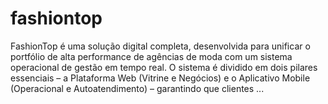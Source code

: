 # fashiontop
FashionTop é uma solução digital completa, desenvolvida para unificar o portfólio de alta performance de agências de moda com um sistema operacional de gestão em tempo real. O sistema é dividido em dois pilares essenciais – a Plataforma Web (Vitrine e Negócios) e o Aplicativo Mobile (Operacional e Autoatendimento) – garantindo que clientes ...

